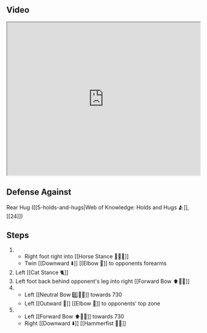 ## Video

<iframe src="https://www.youtube.com/embed/kRBlmnNAyl8" width="100%" height="400"></iframe>

## Defense Against

Rear Hug ([[5-holds-and-hugs|Web of Knowledge: Holds and Hugs 🫂]], [[24]])

## Steps

1. - Right foot right into [[Horse Stance 🏇🧍‍♂️]]
    - Twin [[Downward ⬇️]] [[Elbow 💪]] to opponents forearms
3. Left [[Cat Stance 🐈]]
4. Left foot back behind opponent's leg into right [[Forward Bow ⬆️🧍‍♂️]] 
5. - Left [[Neutral Bow 0️⃣🧍‍♂️]] towards 730
    - Left [[Outward 🔼]] [[Elbow 💪]] to opponents' top zone
6. - Left [[Forward Bow ⬆️🧍‍♂️]] towards 730
    - Right [[Downward ⬇️]] [[Hammerfist 🔨✊]]